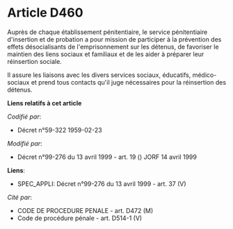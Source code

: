 # Article D460

Auprès de chaque établissement pénitentiaire, le service pénitentiaire d'insertion et de probation a pour mission de
participer à la prévention des effets désocialisants de l'emprisonnement sur les détenus, de favoriser le maintien des liens
sociaux et familiaux et de les aider à préparer leur réinsertion sociale.

Il assure les liaisons avec les divers services sociaux, éducatifs, médico-sociaux et prend tous contacts qu'il juge
nécessaires pour la réinsertion des détenus.

**Liens relatifs à cet article**

_Codifié par_:

  - Décret n°59-322 1959-02-23

_Modifié par_:

  - Décret n°99-276 du 13 avril 1999 - art. 19 () JORF 14 avril 1999

**Liens**:

  - SPEC_APPLI: Décret n°99-276 du 13 avril 1999 - art. 37 (V)

_Cité par_:

  - CODE DE PROCEDURE PENALE - art. D472 (M)
  - Code de procédure pénale - art. D514-1 (V)

